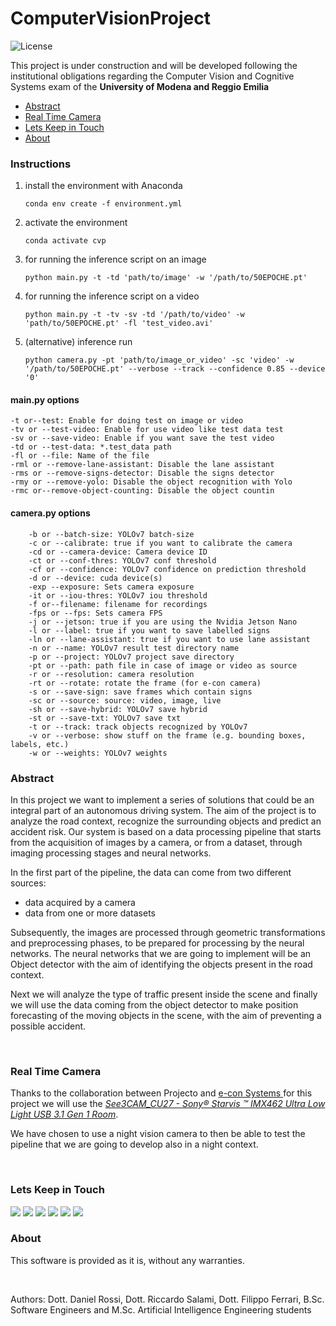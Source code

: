 # ComputerVisionProject
 ![License](https://badgen.net/badge/license/GPL-3.0/red?icon=github)

<p>This project is under construction and will be developed following the institutional obligations regarding the Computer Vision and Cognitive Systems exam of the <b>University of Modena and Reggio Emilia</b></p>

* [Abstract](#Abstract)
* [Real Time Camera](#Real-Time-Camera)
* [Lets Keep in Touch](#Lets-Keep-in-Touch)
* [About](#About)

### Instructions
1) install the environment with Anaconda
    ``` shell
    conda env create -f environment.yml
    ```
2) activate the environment
    ``` shell
    conda activate cvp
    ```

3) for running the inference script on an image
    ``` shell
    python main.py -t -td 'path/to/image' -w '/path/to/50EPOCHE.pt'
    ```

4) for running the inference script on a video
    ``` shell
    python main.py -t -tv -sv -td '/path/to/video' -w 'path/to/50EPOCHE.pt' -fl 'test_video.avi'
    ```

4) (alternative) inference run
    ``` shell
    python camera.py -pt 'path/to/image_or_video' -sc 'video' -w '/path/to/50EPOCHE.pt' --verbose --track --confidence 0.85 --device '0'
    ```

#### main.py options
```shell
-t or--test: Enable for doing test on image or video
-tv or --test-video: Enable for use video like test data test
-sv or --save-video: Enable if you want save the test video
-td or --test-data: *.test_data path
-fl or --file: Name of the file
-rml or --remove-lane-assistant: Disable the lane assistant
-rms or --remove-signs-detector: Disable the signs detector
-rmy or --remove-yolo: Disable the object recognition with Yolo
-rmc or--remove-object-counting: Disable the object countin
```

#### camera.py options
``` shell
    -b or --batch-size: YOLOv7 batch-size
    -c or --calibrate: true if you want to calibrate the camera
    -cd or --camera-device: Camera device ID
    -ct or --conf-thres: YOLOv7 conf threshold
    -cf or --confidence: YOLOv7 confidence on prediction threshold
    -d or --device: cuda device(s)
    -exp --exposure: Sets camera exposure
    -it or --iou-thres: YOLOv7 iou threshold
    -f or--filename: filename for recordings
    -fps or --fps: Sets camera FPS
    -j or --jetson: true if you are using the Nvidia Jetson Nano
    -l or --label: true if you want to save labelled signs
    -ln or --lane-assistant: true if you want to use lane assistant
    -n or --name: YOLOv7 result test directory name
    -p or --project: YOLOv7 project save directory
    -pt or --path: path file in case of image or video as source    
    -r or --resolution: camera resolution
    -rt or --rotate: rotate the frame (for e-con camera)
    -s or --save-sign: save frames which contain signs
    -sc or --source: source: video, image, live  
    -sh or --save-hybrid: YOLOv7 save hybrid
    -st or --save-txt: YOLOv7 save txt
    -t or --track: track objects recognized by YOLOv7
    -v or --verbose: show stuff on the frame (e.g. bounding boxes, labels, etc.)
    -w or --weights: YOLOv7 weights

```

### Abstract
<p>In this project we want to implement a series of solutions that could be an integral part of an autonomous driving system. The aim of the project is to analyze the road context, recognize the surrounding objects and predict an accident risk.
Our system is based on a data processing pipeline that starts from the acquisition of images by a camera, or from a dataset, through imaging processing stages and neural networks.</p>
<p>In the first part of the pipeline, the data can come from two different sources:</p>
<ul>
<li>data acquired by a camera</li>
<li>data from one or more datasets</li>
</ul>
<p>Subsequently, the images are processed through geometric transformations and preprocessing phases, to be prepared for processing by the neural networks.
The neural networks that we are going to implement will be an Object detector with the aim of identifying the objects present in the road context.</p> 
<p>Next we will analyze the type of traffic present inside the scene and finally we will use the data coming from the object detector to make position forecasting of the moving objects in the scene, with the aim of preventing a possible accident.</p>
<br />

### Real Time Camera
<p>Thanks to the collaboration between Projecto and <a href="https://www.e-consystems.com/"> e-con Systems </a>for this project we will use the <a href="https://www.e-consystems.com/usb-cameras/sony-starvis-imx462-ultra-low-light-camera.asp"><i> See3CAM_CU27 - Sony® Starvis ™ IMX462 Ultra Low Light USB 3.1 Gen 1 Room</i></a>.</p>
<p>We have chosen to use a night vision camera to then be able to test the pipeline that we are going to develop also in a night context. </p>

<br />

### Lets Keep in Touch
<a href="Https://youtube.com/c/ProjectoOfficial" target="_blank"><img src="https://img.shields.io/badge/YouTube-FF0000?style=for-the-badge&logo=youtube&logoColor=white"/></a>
<a href="https://www.instagram.com/OfficialProjecTo/" target="_blank"><img src="https://img.shields.io/badge/Instagram-E4405F?style=for-the-badge&logo=instagram&logoColor=white"/></a>
<a href="https://www.facebook.com/MiniProjectsOfficial" target="_blank"><img src="https://img.shields.io/badge/Facebook-1877F2?style=for-the-badge&logo=facebook&logoColor=white"/></a>
<a href="https://www.tiktok.com/@officialprojecto" target="_blank"><img src="https://img.shields.io/badge/TikTok-000000?style=for-the-badge&logo=tiktok&logoColor=white"/></a>
<a href="https://github.com/ProjectoOfficial" target="_blank"><img src="https://img.shields.io/badge/GitHub-100000?style=for-the-badge&logo=github&logoColor=white"/></a>
<a href="https://it.linkedin.com/company/officialprojecto" target="_blank"><img src="https://img.shields.io/badge/LinkedIn-0077B5?style=for-the-badge&logo=linkedin&logoColor=white"/></a>

 ### About
 <p>This software is provided as it is, without any warranties.</p> 
<br/>
<p>Authors: Dott. Daniel Rossi, Dott. Riccardo Salami, Dott. Filippo Ferrari, B.Sc. Software Engineers and M.Sc. Artificial Intelligence Engineering students</p>

